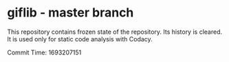 # giflib - master branch

This repository contains frozen state of the repository.
Its history is cleared. It is used only for static code
analysis with Codacy.

Commit Time: 1693207151